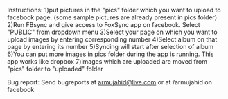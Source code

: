 Instructions:
1)put pictures in the "pics" folder which you want to upload to facebook page. (some sample pictures are already present in pics folder)
2)Run FBsync and give access to FoxSync app on facebook. Select "PUBLIC" from dropdown menu
3)Select your page on which you want to upload images by entering corresponding number
4)Select album on that page by entering its number
5)Syncing will start after selection of album
6)You can put more images in pics folder during the app is running. This app works like dropbox
7)images which are uploaded are moved from "pics" folder to "uploaded" folder

Bug report:
Send bugreports at armujahid@live.com or at /armujahid on facebook